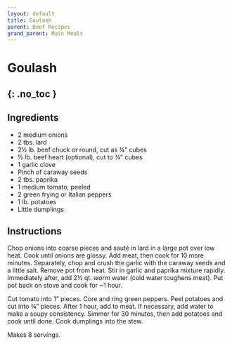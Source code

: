```yaml
---
layout: default
title: Goulash
parent: Beef Recipes
grand_parent: Main Meals
---
```


# Goulash
{: .no_toc }
---

## Ingredients
<ul>
	<li>2 medium onions</li>
	<li>2 tbs. lard</li>
	<li>2½ lb. beef chuck or round, cut as ¾” cubes</li>
	<li>½ lb. beef heart (optional), cut to ¾” cubes</li>
	<li>1 garlic clove</li>
	<li>Pinch of caraway seeds</li>
	<li>2 tbs. paprika</li>
	<li>1 medium tomato, peeled</li>
	<li>2 green frying or Italian peppers</li>
	<li>1 lb. potatoes</li>
	<li>Little dumplings</li>
</ul>

## Instructions
Chop onions into coarse pieces and sauté in lard in a large pot over low heat. Cook until onions are glossy. Add meat, then cook for 10 more minutes. Separately, chop and crush the garlic with the caraway seeds and a little salt. Remove pot from heat. Stir in garlic and paprika mixture rapidly. Immediately after, add 2½ qt. <i>warm</i> water (cold water toughens meat). Put pot back on stove and cook for ~1 hour.

Cut tomato into 1” pieces. Core and ring green peppers. Peel potatoes and cut into ¾” pieces. After 1 hour, add to meat. If necessary, add water to make a soupy consistency. Simmer for 30 minutes, then add potatoes and cook until done. Cook dumplings into the stew.

Makes 8 servings.